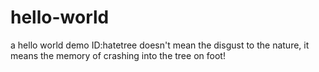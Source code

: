 # hello-world
a hello world demo
ID:hatetree doesn't mean the disgust to the nature, it means the memory of crashing into the tree on foot!
